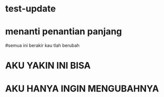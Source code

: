 # test-update
# menanti penantian panjang


#semua ini berakir kau tlah berubah

# AKU YAKIN INI BISA

# AKU HANYA INGIN MENGUBAHNYA

